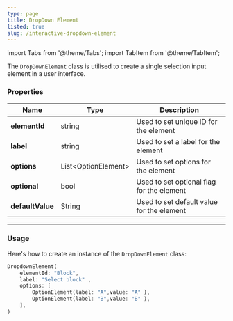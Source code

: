 ```yaml
---
type: page
title: DropDown Element
listed: true
slug: /interactive-dropdown-element
---
```


import Tabs from '@theme/Tabs';
import TabItem from '@theme/TabItem';

The `DropDownElement` class is utilised to create a single selection input element in a user interface.

### Properties

| Name | Type | Description | 
| ---- | --- | ---- | 
| **elementId** | string | Used to set unique ID for the element | 
| **label** | string | Used to set a label for the element |
| **options** | List&lt;OptionElement&gt; | Used to set options for the element |
| **optional** | bool | Used to set optional flag for the element |
| **defaultValue** | String | Used to set default value for the element |

---

### Usage

Here's how to create an instance of the `DropDownElement` class:

<Tabs>

<TabItem value="Dart" label="Dart">

```dart
DropdownElement(
    elementId: "Block",
    label: "Select block" ,
    options: [
        OptionElement(label: "A",value: "A" ),
        OptionElement(label: "B",value: "B" ),
    ],
)
```

</TabItem>

</Tabs>
